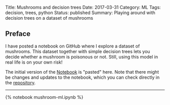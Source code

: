 Title: Mushrooms and decision trees
Date: 2017-03-31
Category: ML
Tags: decision, trees, python
Status: published
Summary: Playing around with decision trees on a dataset of mushrooms

## Preface 

I have posted a notebook on GitHub where I explore a dataset of mushrooms.
This dataset together with simple decision trees lets you decide whether a mushroom is poisonous or not.
Still, using this model in real life is on your own risk!

The initial version of the [Notebook](https://github.com/drorata/mushrooms-ml/blob/fe36adc90f78b32dc2b9cbfadf5d9516ca090986/Summary.ipynb) is "pasted" here.
Note that there might be changes and updates to the notebook, which you can check directly in the [repository](https://github.com/drorata/mushrooms-ml).

<hr>

{% notebook mushroom-ml.ipynb %}
